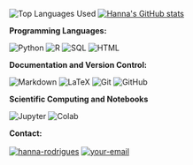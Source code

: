 <!--
<a target="_blank" align="center">
  <img align="right" top="500" height="270" width="400" alt="GIF" src="https://github.com/HannaRF/HannaRF/blob/main/path/to/your/image.gif">
</a>
-->

![Top Languages Used](https://github-readme-stats.vercel.app/api/top-langs/?username=HannaRF&show_icons=true&theme=dark) [![Hanna's GitHub stats](https://github-readme-stats.vercel.app/api?username=HannaRF&count_private=true&show_icons=true&theme=dark)](https://github.com/HannaRF/github-readme-stats) 

**Programming Languages:**

![Python](https://img.shields.io/badge/Python%20-%2314354C.svg?style=for-the-badge&logo=python&logoColor=white) 
![R](https://img.shields.io/badge/R-%23276DC3.svg?style=for-the-badge&logo=R&logoColor=white)
![SQL](https://img.shields.io/badge/SQL-%23CC2927.svg?style=for-the-badge&logo=sql&logoColor=white)
![HTML](https://img.shields.io/badge/HTML5-E34F26?style=for-the-badge&logo=html5&logoColor=white)

**Documentation and Version Control:**

![Markdown](https://img.shields.io/badge/markdown-%23000000.svg?style=for-the-badge&logo=markdown&logoColor=white)
![LaTeX](https://img.shields.io/badge/LaTeX-%23008080.svg?style=for-the-badge&logo=latex&logoColor=white)
![Git](https://img.shields.io/badge/git-%23F05033.svg?style=for-the-badge&logo=git&logoColor=white)
![GitHub](https://img.shields.io/badge/github-%23121011.svg?style=for-the-badge&logo=github&logoColor=white) 

**Scientific Computing and Notebooks**

![Jupyter](https://img.shields.io/badge/Jupyter-%23F37626.svg?style=for-the-badge&logo=jupyter&logoColor=white)
![Colab](https://img.shields.io/badge/Colab-%2317BEBB.svg?style=for-the-badge&logo=googlecolab&logoColor=white)

**Contact:**

<a href="https://www.linkedin.com/in/hanna-rodrigues/" target="blank"><img align="center" src="https://img.shields.io/badge/-LinkedIn-039BE5?style=for-the-badge&logo=Linkedin&logoColor=white&link=https://www.linkedin.com/in/mgrootendorst/" alt="hanna-rodrigues"/></a>    <a href="mailto:hanna.rodrigues.ferreira@gmail.com" target="blank">
  <img align="center" src="https://img.shields.io/badge/-Gmail-D14836?style=for-the-badge&logo=Gmail&logoColor=white&link=mailto:your-email@example.com" alt="your-email"/>
</a>

<!-- ![Snake animation](https://github.com/HannaRF/HannaRF/blob/output/github-contribution-grid-snake.svg)

![Snake animation](https://github.com/HannaRF/HannaRF/blob/main/snake.svg)
 -->

